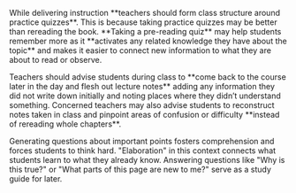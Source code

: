 <p><span style=font-weight: 400;>While delivering instruction </span>**teachers should form class structure around practice quizzes**<span style=font-weight: 400;>. This is because taking practice quizzes may be better than rereading the book. </span>**Taking a pre-reading quiz**<span style=font-weight: 400;> may help students remember more as it </span>**activates any related knowledge they have about the topic**<span style=font-weight: 400;> and makes it easier to connect new information to what they are about to read or observe.</span></p>

<p><span style=font-weight: 400;>Teachers should advise students during class to </span>**come back to the course later in the day and flesh out lecture notes**<span style=font-weight: 400;> adding any information they did not write down initially and noting places where they didn’t understand something. Concerned teachers may also advise students to reconstruct notes taken in class and pinpoint areas of confusion or difficulty </span>**instead of rereading whole chapters**<span style=font-weight: 400;>.</span></p>

<p><span style=font-weight: 400;>Generating questions about important points fosters comprehension and forces students to think hard. "Elaboration" in this context connects what students learn to what they already know. Answering questions like "Why is this true?" or "What parts of this page are new to me?" serve as a study guide for later.</span></p>